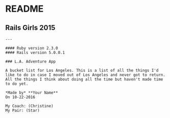 # README
## Rails Girls 2015 
    
    ---
    
    #### Ruby version 2.3.0
    #### Rails version 5.0.0.1

    ### L.A. Adventure App
    
    A bucket list for Los Angeles. This is a list of all the things I'd like to do in case I moved out of Los Angeles and never got to return. All the things I think about doing all the time but haven't made time to do yet.
    
    *Made by* **Your Name**  
    On 10-22-2016  
    
    My Coach: (Christine)  
    My Pair: (Star)
    
